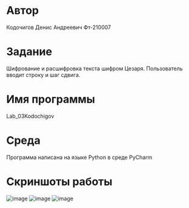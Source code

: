 # Автор 
Кодочигов Денис Андреевич Фт-210007
# Задание
Шифрование и расшифровка текста шифром Цезаря. Пользователь вводит строку и шаг сдвига.  
# Имя программы
Lab_03Kodochigov
# Среда
Программа написана на языке Python в среде PyCharm
# Cкриншоты работы
![image](https://user-images.githubusercontent.com/113355417/193109913-b54ae830-fb59-480c-9b3a-ab53598968cc.png)
![image](https://user-images.githubusercontent.com/113355417/192836327-f11e0809-5195-476e-990a-1421a4790ed3.png)
![image](https://user-images.githubusercontent.com/113355417/192836418-97640b3a-33f1-43ed-b1a1-a4d83e349e05.png)
